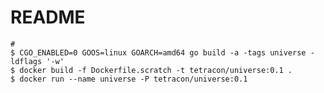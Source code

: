 # README

    #
    $ CGO_ENABLED=0 GOOS=linux GOARCH=amd64 go build -a -tags universe -ldflags '-w'
    $ docker build -f Dockerfile.scratch -t tetracon/universe:0.1 .
    $ docker run --name universe -P tetracon/universe:0.1
